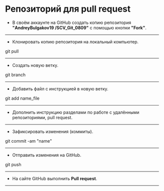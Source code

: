 # Репозиторий для **pull request**
* В своём аккаунте на GitHub создать копию репозитория **"AndreyBulgakov19
/SCV_Git_0809"** с помощью кнопки **"Fork"**.
---
* Клонировать копию репозитория на локальный компьютер.

git pull 

---
* Создать новую ветку.

 git branch <name> 

---

* Добавить файл с инструкцией в новую ветку.

git add name_file

---
* Дополнить инструкцию разделами по работе с удалёнными репозиториями, pull request.

---
* Зафиксировать изменения (коммиты).

git commit -am "name"

---
* Отправить изменения на GitHub.

git push

---
* На сайте GitHub выполнить **Pull request**.
---
